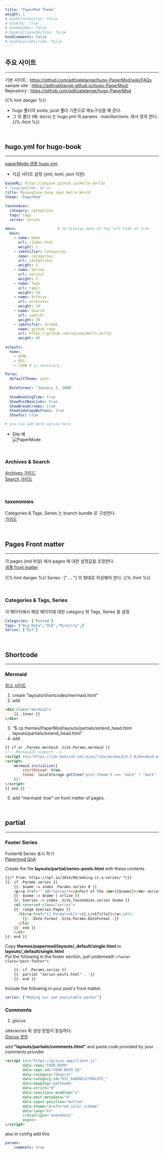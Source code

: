 ```yaml
---
title: "PaperMod Theme"
weight: 1
# bookFlatSection: false
# bookToc: true
# bookHidden: false
# bookCollapseSection: false
bookComments: false
# bookSearchExclude: false
---
```


## 주요 사이트 
---

기본 사이트 : <https://github.com/adityatelange/hugo-PaperMod/wiki/FAQs>  
sample site : <https://adityatelange.github.io/hugo-PaperMod/>  
Repository : <https://github.com/adityatelange/hugo-PaperMod>  

{{% hint danger %}}
* hugo 폴더의 posts, post 폴더 기준으로 메뉴구성을 해 준다. 
* 그 외 폴더 (예: docs) 는 hugo.yml 의 params : mainSections: 에서 정의 한다.
{{% /hint %}}

</br>

## hugo.yml for hugo-book
---  

[paperMode 샘플 hugo.yml](https://github.com/adityatelange/hugo-PaperMod/wiki/Installation#sample-configyml)

* 지금 사이트 설정 (yml, toml, json 지원)

```yaml
baseURL: https://smjune.github.io/Hello_world/
# languageCode: en-us
title: MyoungJune Sung says Hello Wrold
theme: 'PaperMod'

taxonomies:
  category: categories
  tags: tags
  series: series
  
menu:                   # to display menu on top-left side of site.
  main:
    - name: Home
      url: /index.html
      weight: 1
    - identifier: Categories
      name: categories
      url: categories/
      weight: 5
    - name: Series
      url: series/
      weight: 5
    - name: Tags
      url: tags/
      weight: 10
    - name: Archive
      url: archives/
      weight: 20
    - name: Search
      url: search/
      weight: 30
    - identifier: GitHub
      name: github repo
      url: https://github.com/smjune/Hello_world/
      weight: 40
      
outputs:
  home:
    - HTML
    - RSS
    - JSON # is necessary

Paras:
  defaultTheme: auto 
  
  DateFormat: "January 2, 2006"
  
  ShowReadingTime: true
  ShowPostNavLinks: true
  ShowBreadCrumbs: true
  ShowCodeCopyButtons: true
  ShowToc: true

# you can add more option here   
```
* Site 예  
![PaperMode](PaperMod.png)

</br>

### Archives & Search  
[Archives 가이드](https://github.com/adityatelange/hugo-PaperMod/wiki/Features#archives-layout)  
[Search 가이드](https://github.com/adityatelange/hugo-PaperMod/wiki/Features#search-page)   

</br>

### taxonomies  
Categories & Tags, Series 는 branch bundle 로 구성한다.   
[가이드](https://gohugo.io/content-management/taxonomies/#default-taxonomies)

</br>

## Pages Front matter
---  

각 pages (md 파일) 에서 pages 에 대한 설정값을 조정한다.  
[샘플 front matter](https://github.com/adityatelange/hugo-PaperMod/wiki/Installation#sample-pagemd)

{{% hint danger %}}
Series : [" ... "] 의 형태로 작성해야 한다. 
{{% /hint %}}

</br>

### Categories & Tags, Series
각 페이지에서 해당 페이지에 대한 category 와 Tags, Series 을 설정  

```yaml
Categories: ["Posted"]
Tags: ["Big Data","한글","Minority",]
Series: ["Git"]
``` 

</br>

## Shortcode
---

### Mermaid
[참고 사이트](https://github.com/adityatelange/hugo-PaperMod/discussions/853)
1. create "layouts/shortcodes/mermaid.html"
2. add 
```html 
<div class="mermaid">
    {{ .Inner }}
</div>
```
3. "$ cp themes/PaperMod/layouts/partials/extend_head.html layouts/partials/extend_head.html"
4. add
```html
{{ if or .Params.mermaid .Site.Params.mermaid }}
<!-- MermaidJS support -->
<script src="https://cdn.bootcdn.net/ajax/libs/mermaid/9.1.6/mermaid.min.js"></script>
<script>
    mermaid.initialize({
        startOnLoad: true,
        theme: localStorage.getItem("pref-theme") === "dark" ? "dark" : "forest" 
    });
</script>
{{ end }}
```
5. add "mermaid: true" on front matter of pages.

</br>

## partial
---  

### Footer Series

Footer에 Series 표시 하기  
[Papermod QnA](https://github.com/adityatelange/hugo-PaperMod/issues/464)

Create the file **layouts/partial/series-posts.html** with these contents

```html
{{/* From: https://npf.io/2014/08/making-it-a-series/ */}}
{{- if .Params.series }}
    {{- $name := index .Params.series 0 }}
    <p><a href="" id="series"></a>Part of the <em>{{$name}}</em> series:</p>
    {{- $name := $name | urlize }}
    {{- $series := index .Site.Taxonomies.series $name }}
    <ol reversed class="series">
    {{- range $series.Pages }}
      <li><a href="{{.Permalink}}">{{.LinkTitle}}</a>,&#32;
        {{- .Date.Format .Site.Params.DateFormat -}}
      </li>
    {{- end }}
    </ol>
{{- end }}
```
Copy **themes/papermod/layouts/_default/single.html** to **layouts/_default/single.html**  
Put the following in the footer section, just underneath ```<footer class="post-footer">```  
```html
    {{- if .Params.series }}
    {{- partial "series-posts.html" . -}}
    {{- end }}
```
Include the following in your post's front matter.  
```yaml
series: ["Making our own executable packer"]
```

### Comments

1. giscus 

utterances 와 생성 방법이 동일하다.  
[Giscus 셋업](https://giscus.app/)  

add **"layouts/partials/comments.html"** and paste code provided by your comments provider    
```html
<script src="https://giscus.app/client.js"
        data-repo="YOUR_REPO"
        data-repo-id="YOUR_REPO_ID"
        data-category="General"
        data-category-id="DIC_kwDOBIoCYM4CUfX_"
        data-mapping="pathname"
        data-strict="0"
        data-reactions-enabled="1"
        data-emit-metadata="0"
        data-input-position="bottom"
        data-theme="preferred_color_scheme"
        data-lang="en"
        crossorigin="anonymous"
        async>
</script>
``` 
also in config add this  
```yaml
params:
    comments: true
```


